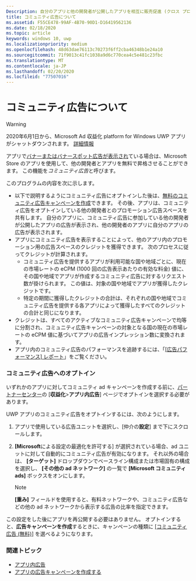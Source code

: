 ```yaml
---
Description: 自分のアプリと他の開発者が公開したアプリを相互に販売促進 (クロス プロモーション) することができます。 この機能をコミュニティ広告と呼びます。
title: コミュニティ広告について
ms.assetid: F55CE478-99AF-4B70-90D1-D16419562136
ms.date: 02/18/2020
ms.topic: article
keywords: windows 10, uwp
ms.localizationpriority: medium
ms.openlocfilehash: 48d63dae76113c70273f6ff2cba46348b1e24a10
ms.sourcegitcommit: 71f9013c41fc1038a9d6c770cea4c5e481c23fbc
ms.translationtype: MT
ms.contentlocale: ja-JP
ms.lasthandoff: 02/20/2020
ms.locfileid: "77507016"
---
```

# <a name="about-community-ads"></a>コミュニティ広告について

>[!WARNING]
> 2020年6月1日から、Microsoft Ad 収益化 platform for Windows UWP アプリがシャットダウンされます。 [詳細情報](https://social.msdn.microsoft.com/Forums/windowsapps/en-US/db8d44cb-1381-47f7-94d3-c6ded3fea36f/microsoft-ad-monetization-platform-shutting-down-june-1st?forum=aiamgr)

アプリで[バナーまたはバナースポット広告が表示され](../monetize/display-ads-in-your-app.md)ている場合は、Microsoft Store のアプリを使用して、他の開発者とアプリを無料で昇格させることができます。 この機能を*コミュニティ広告*と呼びます。  

このプログラムの内容を次に示します。

* 以下で説明するようにコミュニティ広告にオプトインした後は、[無料のコミュニティ広告キャンペーンを作成](create-an-ad-campaign-for-your-app.md)できます。 その後、アプリは、コミュニティ広告をオプトインしている他の開発者とのプロモーション広告スペースを共有します。 自分のアプリに、コミュニティ広告に参加している他の開発者が公開したアプリの広告が表示され、他の開発者のアプリに自分のアプリの広告が表示されます。
* アプリにコミュニティ広告を表示することによって、他のアプリ内のプロモーション用の広告スペースのクレジットを獲得できます。 次のプロセスに従ってクレジットが計算されます。
  * コミュニティ広告を提供するアプリが利用可能な国や地域ごとに、現在の市場レートの eCPM (1000 回の広告表示あたりの有効な料金) 値に、その国や地域でアプリが作成するコミュニティ広告に対するリクエスト数が掛けられます。 この値は、対象の国や地域でアプリが獲得したクレジットです。
  * 特定の期間に獲得したクレジットの合計は、それぞれの国や地域でコミュニティ広告を提供する各アプリによって獲得したすべてのクレジットの合計と同じになります。
* クレジットは、すべてのアクティブなコミュニティ広告キャンペーンで均等に分割され、コミュニティ広告キャンペーンの対象となる国の現在の市場レートの eCPM 値に基づいてアプリの広告インプレッション数に変換されます。
* アプリ内のコミュニティ広告のパフォーマンスを追跡するには、「[[広告パフォーマンス] レポート](advertising-performance-report.md)」をご覧ください。

### <a name="opt-in-to-community-ads"></a>コミュニティ広告へのオプトイン

いずれかのアプリに対してコミュニティ ad キャンペーンを作成する前に、[パートナーセンター](https://partner.microsoft.com/dashboard)の [**収益化**&gt;**アプリ内広告**] ページでオプトインを選択する必要があります。

UWP アプリのコミュニティ広告をオプトインするには、次のようにします。

1. アプリで使用している広告ユニットを選択し、[仲介の**設定**] まで下にスクロールします。
2. **[Microsoft**による設定の最適化を許可する] が選択されている場合、ad ユニットに対して自動的にコミュニティ広告が有効になります。 それ以外の場合は、 **[ターゲット]** ドロップダウンでベースライン構成または市場固有の構成を選択し、 **[その他の ad ネットワーク]** の一覧で **[Microsoft コミュニティ ads]** ボックスをオンにします。

    > [!NOTE]
    > **[重み]** フィールドを使用すると、有料ネットワークや、コミュニティ広告などの他の ad ネットワークから表示する広告の比率を指定できます。

この設定をした後にアプリを再公開する必要はありません。 オプトインすると、**広告キャンペーンを作成**するときに、キャンペーンの種類に [[コミュニティ広告 (無料)]](create-an-ad-campaign-for-your-app.md) を選べるようになります。

### <a name="related-topics"></a>関連トピック

* [アプリ内広告](in-app-ads.md)
* [アプリの広告キャンペーンを作成する](create-an-ad-campaign-for-your-app.md)
